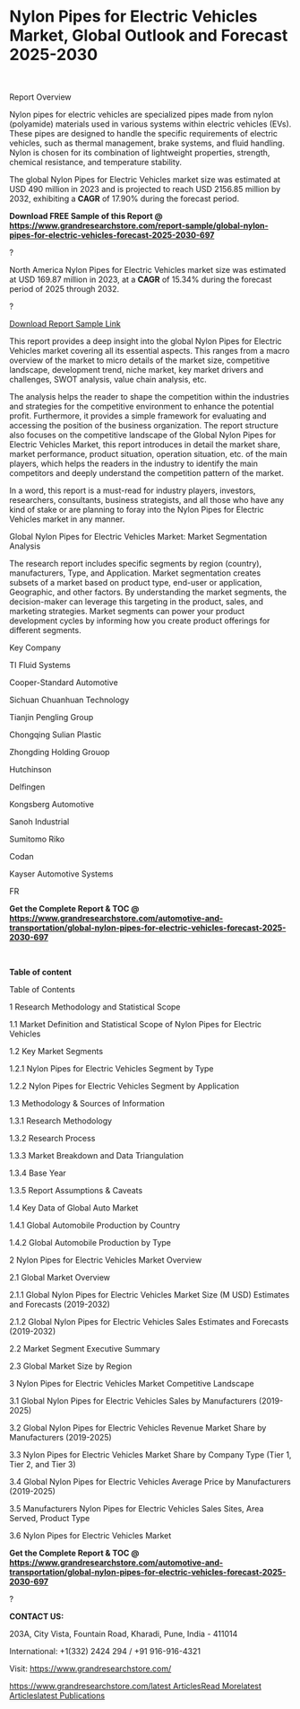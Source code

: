 <h1>Nylon Pipes for Electric Vehicles Market, Global Outlook and Forecast 2025-2030</h1><br/><p>Report Overview</p>
 
 
 
 <p>Nylon pipes for electric vehicles are specialized pipes made from nylon (polyamide) materials used in various systems within electric vehicles (EVs). These pipes are designed to handle the specific requirements of electric vehicles, such as thermal management, brake systems, and fluid handling. Nylon is chosen for its combination of lightweight properties, strength, chemical resistance, and temperature stability.</p>
 
 
 
 <p>The global Nylon Pipes for Electric Vehicles market size was estimated at USD 490 million in 2023 and is projected to reach USD 2156.85 million by 2032, exhibiting a <strong>CAGR</strong> of 17.90% during the forecast period.</p>
 
 
 
 <div><b>Download FREE Sample of this Report @ <a href="https://www.grandresearchstore.com/report-sample/global-nylon-pipes-for-electric-vehicles-forecast-2025-2030-697">https://www.grandresearchstore.com/report-sample/global-nylon-pipes-for-electric-vehicles-forecast-2025-2030-697</a></b></div>
 
 
 
 <p>? </p>
 
 
 
 <p>North America Nylon Pipes for Electric Vehicles market size was estimated at USD 169.87 million in 2023, at a <strong>CAGR</strong> of 15.34% during the forecast period of 2025 through 2032.</p>
 
 
 
 <p>? </p>
 
 
 
 <p><a href="https://www.grandresearchstore.com/mr-admin/report-sample/global-nylon-pipes-for-electric-vehicles-forecast-2025-2030-697">Download Report Sample Link</a></p>
 
 
 
 <p>This report provides a deep insight into the global Nylon Pipes for Electric Vehicles market covering all its essential aspects. This ranges from a macro overview of the market to micro details of the market size, competitive landscape, development trend, niche market, key market drivers and challenges, SWOT analysis, value chain analysis, etc.</p>
 
 
 
 <p>The analysis helps the reader to shape the competition within the industries and strategies for the competitive environment to enhance the potential profit. Furthermore, it provides a simple framework for evaluating and accessing the position of the business organization. The report structure also focuses on the competitive landscape of the Global Nylon Pipes for Electric Vehicles Market, this report introduces in detail the market share, market performance, product situation, operation situation, etc. of the main players, which helps the readers in the industry to identify the main competitors and deeply understand the competition pattern of the market.</p>
 
 
 
 <p>In a word, this report is a must-read for industry players, investors, researchers, consultants, business strategists, and all those who have any kind of stake or are planning to foray into the Nylon Pipes for Electric Vehicles market in any manner.</p>
 
 
 
 <p>Global Nylon Pipes for Electric Vehicles Market: Market Segmentation Analysis</p>
 
 
 
 <p>The research report includes specific segments by region (country), manufacturers, Type, and Application. Market segmentation creates subsets of a market based on product type, end-user or application, Geographic, and other factors. By understanding the market segments, the decision-maker can leverage this targeting in the product, sales, and marketing strategies. Market segments can power your product development cycles by informing how you create product offerings for different segments.</p>
 
 
 
 <p>Key Company</p>
 
 
 
 <p>TI Fluid Systems</p>
 
 
 
 <p>Cooper-Standard Automotive</p>
 
 
 
 <p>Sichuan Chuanhuan Technology</p>
 
 
 
 <p>Tianjin Pengling Group</p>
 
 
 
 <p>Chongqing Sulian Plastic</p>
 
 
 
 <p>Zhongding Holding Grouop</p>
 
 
 
 <p>Hutchinson</p>
 
 
 
 <p>Delfingen</p>
 
 
 
 <p>Kongsberg Automotive</p>
 
 
 
 <p>Sanoh Industrial</p>
 
 
 
 <p>Sumitomo Riko</p>
 
 
 
 <p>Codan</p>
 
 
 
 <p>Kayser Automotive Systems</p>
 
 
 
 <p>FR</p>
 
 
 
 <div><b>Get the Complete Report & TOC @ <a href="https://www.grandresearchstore.com/automotive-and-transportation/global-nylon-pipes-for-electric-vehicles-forecast-2025-2030-697">https://www.grandresearchstore.com/automotive-and-transportation/global-nylon-pipes-for-electric-vehicles-forecast-2025-2030-697</a></b></div>
 
 
 
 <p><br />
 
 <b>Table of content</b></p>
 
 
 
 <p>Table of Contents<br />
 
 1 Research Methodology and Statistical Scope<br />
 
 1.1 Market Definition and Statistical Scope of Nylon Pipes for Electric Vehicles<br />
 
 1.2 Key Market Segments<br />
 
 1.2.1 Nylon Pipes for Electric Vehicles Segment by Type<br />
 
 1.2.2 Nylon Pipes for Electric Vehicles Segment by Application<br />
 
 1.3 Methodology & Sources of Information<br />
 
 1.3.1 Research Methodology<br />
 
 1.3.2 Research Process<br />
 
 1.3.3 Market Breakdown and Data Triangulation<br />
 
 1.3.4 Base Year<br />
 
 1.3.5 Report Assumptions & Caveats<br />
 
 1.4 Key Data of Global Auto Market<br />
 
 1.4.1 Global Automobile Production by Country<br />
 
 1.4.2 Global Automobile Production by Type<br />
 
 2 Nylon Pipes for Electric Vehicles Market Overview<br />
 
 2.1 Global Market Overview<br />
 
 2.1.1 Global Nylon Pipes for Electric Vehicles Market Size (M USD) Estimates and Forecasts (2019-2032)<br />
 
 2.1.2 Global Nylon Pipes for Electric Vehicles Sales Estimates and Forecasts (2019-2032)<br />
 
 2.2 Market Segment Executive Summary<br />
 
 2.3 Global Market Size by Region<br />
 
 3 Nylon Pipes for Electric Vehicles Market Competitive Landscape<br />
 
 3.1 Global Nylon Pipes for Electric Vehicles Sales by Manufacturers (2019-2025)<br />
 
 3.2 Global Nylon Pipes for Electric Vehicles Revenue Market Share by Manufacturers (2019-2025)<br />
 
 3.3 Nylon Pipes for Electric Vehicles Market Share by Company Type (Tier 1, Tier 2, and Tier 3)<br />
 
 3.4 Global Nylon Pipes for Electric Vehicles Average Price by Manufacturers (2019-2025)<br />
 
 3.5 Manufacturers Nylon Pipes for Electric Vehicles Sales Sites, Area Served, Product Type<br />
 
 3.6 Nylon Pipes for Electric Vehicles Market</p>
 
 
 
 <div><b>Get the Complete Report & TOC @ <a href="https://www.grandresearchstore.com/automotive-and-transportation/global-nylon-pipes-for-electric-vehicles-forecast-2025-2030-697">https://www.grandresearchstore.com/automotive-and-transportation/global-nylon-pipes-for-electric-vehicles-forecast-2025-2030-697</a></b></div>
 
 
 
 <p>? </p>
 
 
 
 <p><b>CONTACT US:</b><br />
 
 203A, City Vista, Fountain Road, Kharadi, Pune, India - 411014<br />
 
 International: +1(332) 2424 294 / +91 916-916-4321<br />
 
 Visit: <a href="https://www.grandresearchstore.com/">https://www.grandresearchstore.com/</a><br />
 
 <a href="https://gyeongbokgung.com">https://www.grandresearchstore.com/</a><a href="https://hallyeomaritime.com">latest Articles</a><a href="https://jingwansa.com">Read More</a><a href="https://nguoiviet.jp/">latest Articles</a><a href="https://www.intelmarketresearch.com/">latest Publications</a></p>